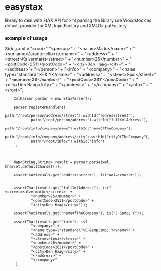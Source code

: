 easystax
========

library to deal with StAX API for xml parsing the library use Woodstock as default provider for XMLInputFactory and XMLOutputFactory


### example of usage



String xml = "&lt;root&gt;" 
                        "&lt;person&gt;" +
                            "&lt;name&gt;Mario&lt;/name&gt;" +
                            "&lt;surname&gt;Zarantonello&lt;/surname&gt;" +
                            "&lt;address&gt;" +
                                "&lt;street&gt;Kalvermarkt&lt;/street&gt;" +
                                "&lt;number&gt;25&lt;/number&gt;" +
                                "&lt;postCode&gt;2511&lt;/postCode&gt;" +
                                "&lt;city&gt;Den Haag&lt;/city&gt;" +
                            "&lt;/address&gt;"+
                        "&lt;/person&gt;" +
                        "&lt;info&gt;" +
                            "&lt;company&gt;" +
                                "&lt;name type=\"standard\"&gt;E &amp; Y&lt;/name&gt;" +
                                "&lt;address&gt;" +
                                    "&lt;street&gt;Spui&lt;/street&gt;" +
                                    "&lt;number&gt;26&lt;/number&gt;" +
                                    "&lt;postCode&gt;2611&lt;/postCode&gt;" +
                                    "&lt;city&gt;Den Haag&lt;/city&gt;" +
                                "&lt;/address&gt;" +
                            "&lt;/company&gt;" +
                        "&lt;/info&gt;" +
                    "&lt;/root&gt;";


        XmlParser parser = new StaxParser();

        parser.registerHandlers(
                path("/root/person/address/street").withId("addressStreet"),
                path("/root/person/address").withId("fullXmlAddress"),
                path("/root/info/company/name").withId("nameOfTheCompany"),
                path("/root/info/company/address/city").withId("cityOfTheCompany"),
                path("/root/info/").withId("info")
        );



        Map<String,String> result = parser.parse(xml, Charset.defaultCharset());

        assertThat(result.get("addressStreet"), is("Kalvermarkt"));
        
        
        assertThat(result.get("fullXmlAddress"), is("<street>Kalvermarkt</street>" +
                "<number>25</number>" +
                "<postCode>2511</postCode>" +
                "<city>Den Haag</city>"));
        
        assertThat(result.get("nameOfTheCompany"), is("E &amp; Y"));
        
        assertThat(result.get("info"), is(
                "<company>" +
                "<name type=\"standard\">E &amp;amp; Y</name>" +
                "<address>" +
                "<street>Spui</street>" +
                "<number>26</number>" +
                "<postCode>2611</postCode>" +
                "<city>Den Haag</city>" +
                "</address>" +
                "</company>"
        ));
        
        
       
        
        
        
